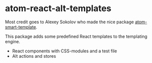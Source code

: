 # atom-react-alt-templates

Most credit goes to Alexey Sokolov who made the nice package [atom-smart-template](https://github.com/AlexeySokolov/atom-smart-template).

This package adds some predefined React templates to the templating engine.

* React components with CSS-modules and a test file
* Alt actions and stores
